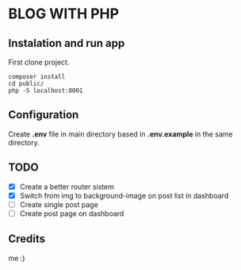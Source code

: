 # BLOG WITH PHP

## Instalation and run app

First clone project.

```
composer install
cd public/
php -S localhost:8001
```

## Configuration

Create __.env__ file in main directory based in __.env.example__ in the same directory.

## TODO

- [x] Create a better router sistem
- [x] Switch from img to background-image on post list in dashboard
- [ ] Create single post page
- [ ] Create post page on dashboard

## Credits

me :)
